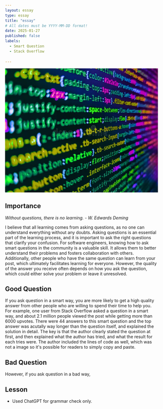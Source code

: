 ```yaml
---
layout: essay
type: essay
title: "essay"
# All dates must be YYYY-MM-DD format!
date: 2025-01-27
published: false
labels:
  - Smart Question
  - Stack Overflow

---
```


<img class="img-fluid" src="../img/Learning-TypeScript-Is-No-Walk-in-the-Park/typescript.webp">

## Importance

*Without questions, there is no learning. - W. Edwards Deming*

I believe that all learning comes from asking questions, as no one can understand everything without any doubts. Asking questions is an essential part of the learning process, and it is important to ask the right questions that clarify your confusion. For software engineers, knowing how to ask smart questions in the community is a valuable skill. It allows them to better understand their problems and fosters collaboration with others. Additionally, other people who have the same question can learn from your post, which ultimately facilitates learning for everyone. However, the quality of the answer you receive often depends on how you ask the question, which could either solve your problem or leave it unresolved.

## Good Question

If you ask question in a smart way, you are more likely to get a high quality answer from other people who are willing to spend their time to help you. For example, one user from Stack Overflow asked a question in a smart way, and about 2.1 million people viewed the post while getting more than 6000 upvotes. There were 44 answers to this smart question and the top answer was acutally way longer than the question itself, and explained the solution in detail. The key is that the author clearly stated the question at first, and then explained what the author has tried, and what the result for each tries were. The author included the lines of code as well, which was not a image so it's possible for readers to simply copy and paste. 

## Bad Question

However, if you ask question in a bad way, 

## Lesson



- Used ChatGPT for grammar check only.
